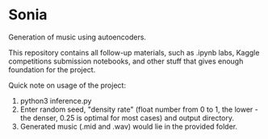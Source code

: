 # Sonia
Generation of music using autoencoders.

This repository contains all follow-up materials, such as .ipynb labs, Kaggle competitions submission notebooks, and other stuff that gives enough foundation for the project.

Quick note on usage of the project:
1. python3 inference.py
2. Enter random seed, "density rate" (float number from 0 to 1, the lower - the denser, 0.25 is optimal for most cases) and output directory.
3. Generated music (.mid and .wav) would lie in the provided folder.
